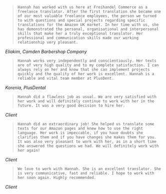 > `Hannah has worked with us here at Freihandel Commerce as a freelance translator. After the first translation she became one of our most valuable freelance employees, the person we turned to with questions and special projects regarding specific translations for the Amazon UK market. In her time with us, she has demonstrated the personal, organisational and interpersonal skills that make her a truly exceptional translator. Her professional and communication skills made our working relationship very pleasant.`

_Eliakim, Camden Barbershop Company_



> `Hannah works very independently and conscientiously. Her texts are of very high quality and to my complete satisfaction. I can always rely on her and know that she can implement projects quickly and the quality of her work is excellent. Hannah is a reliable and vital team member at PlusDent.`

_Korenia, PlusDental_


> `Hannah did a flawless job as usual. We are very satisfied with her work and will definitely continue to work with her in the future. It was a very good decision to hire her.`

_Client_
<br>

> `Hannah did an extraordinary job! She helped us translate some texts for our Amazon pages and knew how to use the right language. Her work is impeccable, if you have doubts she clarifies them and if you have changes she makes them for you. It was also very pleasant to work with her, as in a short time she answered the questions we had. We will definitely work with her again!`

_Client_
<br>

> `We love to work with Hannah. She is an excellent translator. She is very communicative, fast and reliable. I hope to work with her soon again. Highly recommended.`

_Client_
